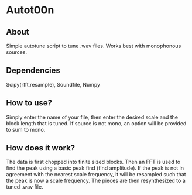 # Autot00n

## About

Simple autotune script to tune .wav files. Works best with monophonous sources.

## Dependencies

Scipy(rfft,resample), Soundfile, Numpy

## How to use?

Simply enter the name of your file, then enter the desired scale and the block length that is tuned. If source is not
mono, an option will be provided to sum to mono.

## How does it work?

The data is first chopped into finite sized blocks. Then an FFT is used to find the peak using a basic peak find (find amplitude). If the peak is not in agreement with the nearest scale frequency, it will be resampled such that the peak is now a scale frequency. The pieces are then resynthesized to a tuned .wav file.